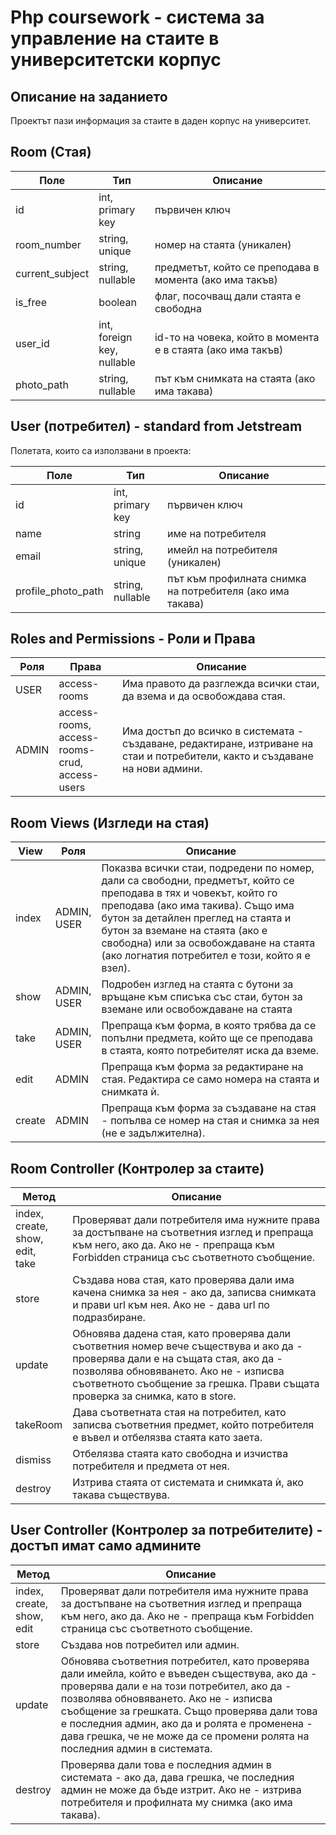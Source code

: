# Php coursework - система за управление на стаите в университетски корпус

## Описание на заданието
Проектът пази информация за стаите в даден корпус на университет.

## Room (Стая)
| Поле | Тип | Описание |
|------|-----|----------|
| id | int,<br> primary key | първичен ключ |
| room_number | string,<br> unique | номер на стаята (уникален) |
| current_subject | string,<br> nullable | предметът, който се преподава в момента (ако има такъв) |
| is_free | boolean | флаг, посочващ дали стаята е свободна |
| user_id | int,<br> foreign key,<br> nullable | id-то на човека, който в момента е в стаята (ако има такъв) |
| photo_path | string,<br> nullable | път към снимката на стаята (ако има такава) |

## User (потребител) - standard from Jetstream
Полетата, които са използвани в проекта:

| Поле | Тип | Описание |
|------|-----|----------|
| id | int,<br> primary key | първичен ключ |
| name | string | име на потребителя |
| email | string,<br> unique | имейл на потребителя (уникален) |
| profile_photo_path | string,<br> nullable | път към профилната снимка на потребителя (ако има такава) |

## Roles and Permissions - Роли и Права
| Роля | Права | Описание |
|------|-------|----------|
| USER | access-rooms | Има правото да разглежда всички стаи, да взема и да освобождава стая. |
| ADMIN | access-rooms,<br> access-rooms-crud,<br> access-users | Има достъп до всичко в системата - създаване, редактиране, изтриване на стаи и потребители, както и създаване на нови админи. |

## Room Views (Изгледи на стая) 
| View | Роля | Описание |
|------|------|----------|
| index | ADMIN,<br> USER | Показва всички стаи, подредени по номер, дали са свободни, предметът, който се преподава в тях и човекът, който го преподава (ако има такива). Също има бутон за детайлен преглед на стаята и бутон за вземане на стаята (ако е свободна) или за освобождаване на стаята (ако логнатия потребител е този, който я е взел). |
| show | ADMIN,<br> USER | Подробен изглед на стаята с бутони за връщане към списъка със стаи, бутон за вземане или освобождаване на стаята |
| take | ADMIN,<br> USER | Препраща към форма, в която трябва да се попълни предмета, който ще се преподава в стаята, която потребителят иска да вземе. |
| edit | ADMIN | Препраща към форма за редактиране на стая. Редактира се само номера на стаята и снимката ѝ. |
| create | ADMIN | Препраща към форма за създаване на стая - попълва се номер на стая и снимка за нея (не е задължителна). | 

## Room Controller (Контролер за стаите)
| Метод | Описание |
|--------|----------|
| index,<br> create,<br> show,<br> edit,<br> take  | Проверяват дали потребителя има нужните права за достъпване на съответния изглед и препраща към него, ако да. Ако не - препраща към Forbidden страница със съответното съобщение. |
| store | Създава нова стая, като проверява дали има качена снимка за нея - ако да, записва снимката и прави url към нея. Ако не - дава url по подразбиране. |
| update | Обновява дадена стая, като проверява дали съответния номер вече съществува и ако да - проверява дали е на същата стая, ако да - позволява обновяването. Ако не - изписва съответното съобщение за грешка. Прави същата проверка за снимка, като в store. |
| takeRoom | Дава съответната стая на потребител, като записва съответния предмет, който потребителя е въвел и отбелязва стаята като заета. |
| dismiss | Отбелязва стаята като свободна и изчиства потребителя и предмета от нея. |
| destroy | Изтрива стаята от системата и снимката ѝ, ако такава съществува. |

## User Controller (Контролер за потребителите) - достъп имат само админите
| Метод | Описание |
|-------|----------|
| index,<br> create,<br> show,<br> edit | Проверяват дали потребителя има нужните права за достъпване на съответния изглед и препраща към него, ако да. Ако не - препраща към Forbidden страница със съответното съобщение. |
| store | Създава нов потребител или админ. |
| update | Обновява съответния потребител, като проверява дали имейла, който е въведен съществува, ако да - проверява дали е на този потребител, ако да - позволява обновяването. Ако не - изписва съобщение за грешката. Също проверява дали това е последния админ, ако да и ролята е променена - дава грешка, че не може да се промени ролята на последния админ в системата. |
| destroy | Проверява дали това е последния админ в системата - ако да, дава грешка, че последния админ не може да бъде изтрит. Ако не - изтрива потребителя и профилната му снимка (ако има такава). |
